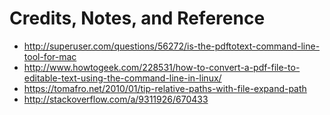 # Credits, Notes, and Reference

  + http://superuser.com/questions/56272/is-the-pdftotext-command-line-tool-for-mac
  + http://www.howtogeek.com/228531/how-to-convert-a-pdf-file-to-editable-text-using-the-command-line-in-linux/
  + https://tomafro.net/2010/01/tip-relative-paths-with-file-expand-path
  + http://stackoverflow.com/a/9311926/670433
